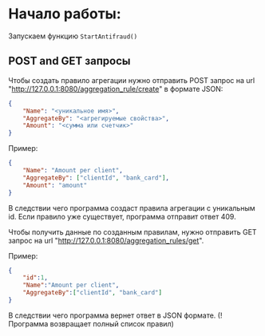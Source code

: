 # Начало работы:
Запускаем функцию `StartAntifraud()`

## POST and GET запросы

Чтобы создать правило агрегации нужно отправить POST запрос на url "http://127.0.0.1:8080/aggregation_rule/create" в формате JSON:

```json
{
    "Name": "<уникальное имя>",
    "AggregateBy": "<агрегируемые свойства>",
    "Amount": "<сумма или счетчик>"
}
```

Пример:

```json
{
    "Name": "Amount per client",
    "AggregateBy": ["clientId", "bank_card"],
    "Amount": "amount"
}
```

В следствии чего программа создаст правила агрегации с уникальным id. Если правило уже существует, программа отправит ответ 409.

Чтобы получить данные по созданным правилам, нужно отправить GET запрос на url "http://127.0.0.1:8080/aggregation_rules/get".

Пример:

```json
{
    "id":1,
    "Name":"Amount per client",
    "AggregateBy":["clientId", "bank_card"]
}
```

В следствии чего программа вернет ответ в JSON формате. (! Программа возвращает полный список правил)
